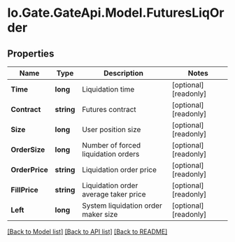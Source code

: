 
# Io.Gate.GateApi.Model.FuturesLiqOrder

## Properties

Name | Type | Description | Notes
------------ | ------------- | ------------- | -------------
**Time** | **long** | Liquidation time | [optional] [readonly] 
**Contract** | **string** | Futures contract | [optional] [readonly] 
**Size** | **long** | User position size | [optional] [readonly] 
**OrderSize** | **long** | Number of forced liquidation orders | [optional] [readonly] 
**OrderPrice** | **string** | Liquidation order price | [optional] [readonly] 
**FillPrice** | **string** | Liquidation order average taker price | [optional] [readonly] 
**Left** | **long** | System liquidation order maker size | [optional] [readonly] 

[[Back to Model list]](../README.md#documentation-for-models)
[[Back to API list]](../README.md#documentation-for-api-endpoints)
[[Back to README]](../README.md)

